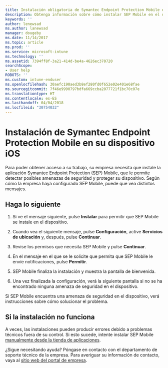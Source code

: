 ```yaml
---
title: Instalación obligatoria de Symantec Endpoint Protection Mobile en el dispositivo iOS | Microsoft Docs
description: Obtenga información sobre cómo instalar SEP Mobile en el dispositivo iOS.
keywords: ''
author: lenewsad
ms.author: lanewsad
manager: dougeby
ms.date: 11/14/2017
ms.topic: article
ms.prod: ''
ms.service: microsoft-intune
ms.technology: ''
ms.assetid: 7394ff8f-3a21-414d-be4a-4626ec370720
searchScope:
- User help
ROBOTS: ''
ms.custom: intune-enduser
ms.openlocfilehash: 30aefc190aed3b8ef280fd0f652e02e401e68fae
ms.sourcegitcommit: 7f46e9990797bdfa669ccba2077721f1bc70c07e
ms.translationtype: HT
ms.contentlocale: es-ES
ms.lasthandoff: 04/04/2018
ms.locfileid: "30754032"
---
```

# <a name="install-symantec-endpoint-protection-mobile-on-your-ios-device"></a>Instalación de Symantec Endpoint Protection Mobile en su dispositivo iOS

Para poder obtener acceso a su trabajo, su empresa necesita que instale la aplicación Symantec Endpoint Protection (SEP) Mobile, que le permite detectar posibles amenazas de seguridad y proteger su dispositivo. Según cómo la empresa haya configurado SEP Mobile, puede que vea distintos mensajes.

## <a name="what-you-need-to-do"></a>Haga lo siguiente

1.  Si ve el mensaje siguiente, pulse **Instalar** para permitir que SEP Mobile se instale en el dispositivo.

2. Cuando vea el siguiente mensaje, pulse **Configuración**, active **Servicios de ubicación** y, después, pulse **Continuar**.

3. Revise los permisos que necesita SEP Mobile y pulse **Continuar**.

4. En el mensaje en el que se le solicite que permita que SEP Mobile le envíe notificaciones, pulse **Permitir**.

5. SEP Mobile finaliza la instalación y muestra la pantalla de bienvenida.

6. Una vez finalizada la configuración, verá la siguiente pantalla si no se ha encontrado ninguna amenaza de seguridad en el dispositivo.

Si SEP Mobile encuentra una amenaza de seguridad en el dispositivo, verá instrucciones sobre cómo solucionar el problema.

## <a name="if-the-installation-doesnt-work"></a>Si la instalación no funciona

A veces, las instalaciones pueden producir errores debido a problemas técnicos fuera de su control. Si esto sucede, intente instalar SEP Mobile [manualmente desde la tienda de aplicaciones](https://itunes.apple.com/app/sep-mobile/id695620821).

¿Sigue necesitando ayuda? Póngase en contacto con el departamento de soporte técnico de la empresa. Para averiguar su información de contacto, vaya al [sitio web del portal de empresa](https://portal.manage.microsoft.com#HelpDeskDialog).

